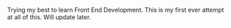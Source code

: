 Trying my best to learn Front End Development.
This is my first ever attempt at all of this.
Will update later.
